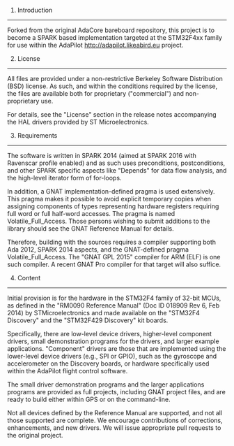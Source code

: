 1. Introduction
---------------

Forked from the original AdaCore bareboard repository, this project is to
become a SPARK based implementation targeted at the STM32F4xx family for use
within the AdaPilot http://adapilot.likeabird.eu project.


2. License
----------

All files are provided under a non-restrictive Berkeley Software Distribution
(BSD) license.  As such, and within the conditions required by the license, the
files are available both for proprietary ("commercial") and non-proprietary
use.

For details, see the "License" section in the release notes accompanying the
HAL drivers provided by ST Microelectronics.


3. Requirements
---------------

The software is written in SPARK 2014 (aimed at SPARK 2016 with Ravenscar
profile enabled) and as such uses preconditions, postconditions, and other
SPARK specific aspects like "Depends" for data flow analysis, and the
high-level iterator form of for-loops.

In addition, a GNAT implementation-defined pragma is used extensively. This
pragma makes it possible to avoid explicit temporary copies when assigning
components of types representing hardware registers requiring full word or full
half-word accesses. The pragma is named Volatile_Full_Access. Those persons
wishing to submit additions to the library should see the GNAT Reference Manual
for details.

Therefore, building with the sources requires a compiler supporting both Ada
2012, SPARK 2014 aspects, and the GNAT-defined pragma Volatile_Full_Access.
The "GNAT GPL 2015" compiler for ARM (ELF) is one such compiler.  A recent GNAT
Pro compiler for that target will also suffice.


4. Content
----------

Initial provision is for the hardware in the STM32F4 family of 32-bit MCUs, as
defined in the "RM0090 Reference Manual" (Doc ID 018909 Rev 6, Feb 2014) by
STMicroelectronics and made available on the "STM32F4 Discovery" and the
"STM32F429 Discovery" kit boards.

Specifically, there are low-level device drivers, higher-level component
drivers, small demonstration programs for the drivers, and larger example
applications.
"Component" drivers are those that are implemented using the lower-level device
drivers (e.g., SPI or GPIO), such as the gyroscope and accelerometer on the
Discovery boards, or hardware specifically used within the AdaPilot flight
control software.

The small driver demonstration programs and the larger applications programs
are provided as full projects, including GNAT project files, and are ready to
build either within GPS or on the command-line.

Not all devices defined by the Reference Manual are supported, and not all
those supported are complete. We encourage contributions of corrections,
enhancements, and new drivers.  We will issue appropriate pull requests to the
original project.
